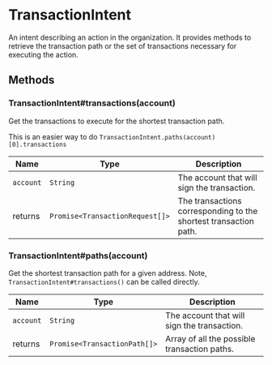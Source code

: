 # TransactionIntent

An intent describing an action in the organization. It provides methods to retrieve the transaction path or the set of transactions necessary for executing the action.

## Methods

### TransactionIntent\#transactions\(account\)

Get the transactions to execute for the shortest transaction path.

This is an easier way to do `TransactionIntent.paths(account)[0].transactions`

| Name      | Type                            | Description                                                      |
| --------- | ------------------------------- | ---------------------------------------------------------------- |
| `account` | `String`                        | The account that will sign the transaction.                      |
| returns   | `Promise<TransactionRequest[]>` | The transactions corresponding to the shortest transaction path. |

### TransactionIntent\#paths\(account\)

Get the shortest transaction path for a given address. Note, `TransactionIntent#transactions()` can be called directly.

| Name      | Type                         | Description                                  |
| --------- | ---------------------------- | -------------------------------------------- |
| `account` | `String`                     | The account that will sign the transaction.  |
| returns   | `Promise<TransactionPath[]>` | Array of all the possible transaction paths. |
